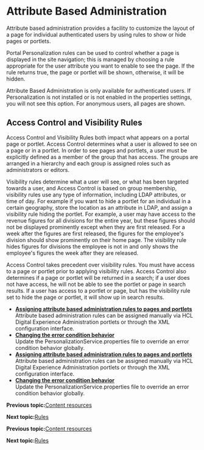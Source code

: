 # Attribute Based Administration

Attribute based administration provides a facility to customize the layout of a page for individual authenticated users by using rules to show or hide pages or portlets.

Portal Personalization rules can be used to control whether a page is displayed in the site navigation; this is managed by choosing a rule appropriate for the user attribute you want to enable to see the page. If the rule returns true, the page or portlet will be shown, otherwise, it will be hidden.

Attribute Based Administration is only available for authenticated users. If Personalization is not installed or is not enabled in the properties settings, you will not see this option. For anonymous users, all pages are shown.

## Access Control and Visibility Rules

Access Control and Visibility Rules both impact what appears on a portal page or portlet. Access Control determines what a user is allowed to see on a page or in a portlet. In order to see pages and portlets, a user must be explicitly defined as a member of the group that has access. The groups are arranged in a hierarchy and each group is assigned roles such as administrators or editors.

Visibility rules determine what a user will see, or what has been targeted towards a user, and Access Control is based on group membership, visibility rules use any type of information, including LDAP attributes, or time of day. For example if you want to hide a portlet for an individual in a certain geography, store the location as an attribute in LDAP, and assign a visibility rule hiding the portlet. For example, a user may have access to the revenue figures for all divisions for the entire year, but these figures should not be displayed prominently except when they are first released. For a week after the figures are first released, the figures for the employee's division should show prominently on their home page. The visibility rule hides figures for divisions the employee is not in and only shows the employee's figures the week after they are released.

Access Control takes precedent over visibility rules. You must have access to a page or portlet prior to applying visibility rules. Access Control also determines if a page or portlet will be returned in a search; if a user does not have access, he will not be able to see the portlet or page in search results. If a user has access to a portlet or page, but has the visibility rule set to hide the page or portlet, it will show up in search results.

-   **[Assigning attribute based administration rules to pages and portlets](../pzn/pzn_assign_att.md)**  
Attribute based administration rules can be assigned manually via HCL Digital Experience Administration portlets or through the XML configuration interface.
-   **[Changing the error condition behavior](../pzn/pzn_error_behavior.md)**  
Update the PersonalizationService.properties file to override an error condition behavior globally.
-   **[Assigning attribute based administration rules to pages and portlets](../pzn/pzn_assign_att.md)**  
Attribute based administration rules can be assigned manually via HCL Digital Experience Administration portlets or through the XML configuration interface.
-   **[Changing the error condition behavior](../pzn/pzn_error_behavior.md)**  
Update the PersonalizationService.properties file to override an error condition behavior globally.


**Previous topic:**[Content resources](../pzn/pzn_content_resources.md)

**Next topic:**[Rules](../pzn/pzn_rules.md)


**Previous topic:**[Content resources](../pzn/pzn_content_resources.md)

**Next topic:**[Rules](../pzn/pzn_rules.md)

